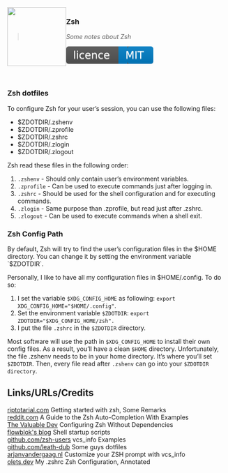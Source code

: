 <img src="https://raw.githubusercontent.com/WieWaldi/.dotfiles/master/img/RZ-Amper_Logo_135x135.png" align="left" width="135px" height="135px" />

### Zsh
> *Some notes about Zsh*

[![MIT Licence](https://raw.githubusercontent.com/WieWaldi/badges/master/badges/licence_mit.svg)](https://opensource.org/licenses/mit-license.php)

<br />

### Zsh dotfiles
To configure Zsh for your user’s session, you can use the following files:  
 - $ZDOTDIR/.zshenv
 - $ZDOTDIR/.zprofile
 - $ZDOTDIR/.zshrc
 - $ZDOTDIR/.zlogin
 - $ZDOTDIR/.zlogout

Zsh read these files in the following order:  
 1. `.zshenv` - Should only contain user’s environment variables.
 2. `.zprofile` - Can be used to execute commands just after logging in.
 3. `.zshrc` - Should be used for the shell configuration and for executing commands.
 4. `.zlogin` - Same purpose than .zprofile, but read just after .zshrc.
 5. `.zlogout` - Can be used to execute commands when a shell exit.
### Zsh Config Path
By default, Zsh will try to find the user’s configuration files in the $HOME
directory. You can change it by setting the environment variable `$ZDOTDIR`.

Personally, I like to have all my configuration files in $HOME/.config. To do so:
 1. I set the variable `$XDG_CONFIG_HOME` as following: `export XDG_CONFIG_HOME="$HOME/.config"`.
 2. Set the environment variable `$ZDOTDIR`: `export ZDOTDIR="$XDG_CONFIG_HOME/zsh".`
 3. I put the file `.zshrc` in the `$ZDOTDIR` directory.

Most software will use the path in `$XDG_CONFIG_HOME` to install their own config
files. As a result, you’ll have a clean `$HOME` directory. Unfortunately, the
file .zshenv needs to be in your home directory. It’s where you’ll set
`$ZDOTDIR`. Then, every file read after `.zshenv` can go into your `$ZDOTDIR
directory`.

## Links/URLs/Credits  
[riptotarial.com](https://riptutorial.com/zsh) Getting started with zsh, Some Remarks  
[reddit.com](https://www.reddit.com/r/zsh/comments/nm2vun/a_guide_to_the_zsh_autocompletion_with_examples/) A Guide to the Zsh Auto-Completion With Examples  
[The Valuable Dev](https://thevaluable.dev/zsh-install-configure-mouseless/) Configuring Zsh Without Dependencies  
[flowblok's blog](https://blog.flowblok.id.au/2013-02/shell-startup-scripts.html) Shell startup scripts  
[github.com/zsh-users](https://github.com/zsh-users/zsh/blob/f9e9dce5443f323b340303596406f9d3ce11d23a/Misc/vcs_info-examples) vcs_info Examples  
[github.com/leath-dub](https://github.com/leath-dub/dotfiles/tree/master/.config/zsh) Some guys dotfiles  
[arjanvandergaag.nl](https://arjanvandergaag.nl/blog/customize-zsh-prompt-with-vcs-info.html) Customize your ZSH prompt with vcs_info  
[olets.dev](https://olets.dev/posts/my-zshrc-zsh-configuration-annotated/) My .zshrc Zsh Configuration, Annotated  
